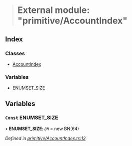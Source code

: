 > # External module: "primitive/AccountIndex"

## Index

### Classes

* [AccountIndex](../classes/_primitive_accountindex_.accountindex.md)

### Variables

* [ENUMSET_SIZE](_primitive_accountindex_.md#const-enumset_size)

## Variables

### `Const` ENUMSET_SIZE

• **ENUMSET_SIZE**: *`BN`* =  new BN(64)

*Defined in [primitive/AccountIndex.ts:13](https://github.com/polkadot-js/api/blob/1525d64/packages/types/src/primitive/AccountIndex.ts#L13)*